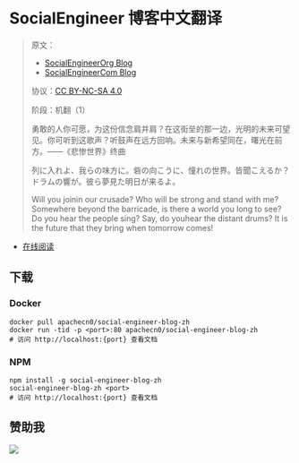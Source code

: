 # SocialEngineer 博客中文翻译

> 原文：
> 
> +   [SocialEngineerOrg Blog](https://www.social-engineer.org/)
> +   [SocialEngineerCom Blog](https://www.social-engineer.com/)
> 
> 协议：[CC BY-NC-SA 4.0](http://creativecommons.org/licenses/by-nc-sa/4.0/)
> 
> 阶段：机翻（1）
> 
> 勇敢的人你可愿，为这份信念肩并肩？在这街垒的那一边，光明的未来可望见。你可听到这歌声？听鼓声在远方回响。未来与新希望同在，曙光在前方。——《悲惨世界》终曲
> 
> 列に入れよ、我らの味方に。砦の向こうに、憧れの世界。皆聞こえるか？ドラムの響が。彼ら夢見た明日が来るよ。
> 
> Will you joinin our crusade? Who will be strong and stand with me? Somewhere beyond the barricade, is there a world you long to see? Do you hear the people sing? Say, do youhear the distant drums? It is the future that they bring when tomorrow comes!

* [在线阅读](https://socengi.flygon.net)
## 下载

### Docker

```
docker pull apachecn0/social-engineer-blog-zh
docker run -tid -p <port>:80 apachecn0/social-engineer-blog-zh
# 访问 http://localhost:{port} 查看文档
```

### NPM

```
npm install -g social-engineer-blog-zh
social-engineer-blog-zh <port>
# 访问 http://localhost:{port} 查看文档
```

## 赞助我

![](https://img-blog.csdnimg.cn/20200112005920729.png)
